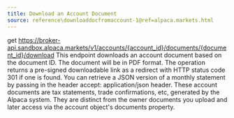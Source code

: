 ```yaml
---
title: Download an Account Document
source: reference\downloaddocfromaccount-1@ref=alpaca.markets.html
---
```


get https://broker-api.sandbox.alpaca.markets/v1/accounts/{account_id}/documents/{document_id}/download
This endpoint downloads an account document based on the document ID. The document will be in PDF format.
The operation returns a pre-signed downloadable link as a redirect with HTTP status code 301 if one is found.
You can retrieve a JSON version of a monthly statement by passing in the header accept: application/json header.
These account documents are tax statements, trade confirmations, etc, generated by the Alpaca system. They are distinct from the owner documents you upload and later access via the account object's documents property.
